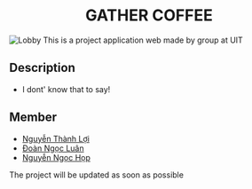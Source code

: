 <h1 align="center">GATHER COFFEE </h1>


![Lobby](/src/static/image/room.png)
This is a project application web made by group at UIT

## Description
* I dont' know that to say!


## Member
* [Nguyễn Thành Lợi](https://tintuc72h.com/wp-content/uploads/2021/05/26-1-740x375-1.png)
* [Đoàn Ngọc Luân](https://tintuc72h.com/wp-content/uploads/2021/05/26-1-740x375-1.png)
* [Nguyễn Ngọc Họp](https://tintuc72h.com/wp-content/uploads/2021/05/26-1-740x375-1.png)


The project will  be updated as soon as possible
